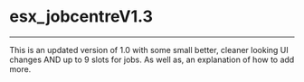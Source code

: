 # esx_jobcentreV1.3

______________________________________________________

This is an updated version of 1.0 with some small better, cleaner looking UI changes AND up to 9 slots for jobs. As well as, an explanation of how to add more.
